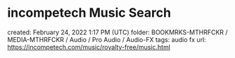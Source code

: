 # incompetech Music Search

created: February 24, 2022 1:17 PM (UTC)
folder: BOOKMRKS-MTHRFCKR / MEDIA-MTHRFCKR / Audio / Pro Audio / Audio-FX
tags: audio fx
url: https://incompetech.com/music/royalty-free/music.html